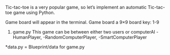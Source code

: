 Tic-tac-toe is a very popular game, so let’s implement an automatic Tic-tac-toe game using Python.

Game board will appear in the terminal.
Game board a 9×9 board
key: 1-9

1. game.py
   This game can be between either two users or computerAI
   -HumanPlayer,
   -RandomComputerPlayer,
   -SmartComputerPlayer

\*data.py = Blueprint/data for game.py

